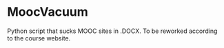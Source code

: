 # MoocVacuum
 Python script that sucks MOOC sites in .DOCX. To be reworked according to the course website.
